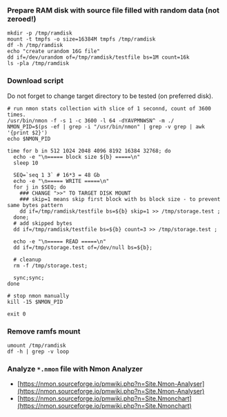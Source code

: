 ### Prepare RAM disk with source file filled with random data (not zeroed!)
```
mkdir -p /tmp/ramdisk
mount -t tmpfs -o size=16384M tmpfs /tmp/ramdisk
df -h /tmp/ramdisk
echo "create urandom 16G file"
dd if=/dev/urandom of=/tmp/ramdisk/testfile bs=1M count=16k
ls -pla /tmp/ramdisk
```


### Download script
Do not forget to change target directory to be tested (on preferred disk).

```
# run nmon stats collection with slice of 1 seconnd, count of 3600 times.
/usr/bin/nmon -f -s 1 -c 3600 -l 64 -dYAVPMNWSN^ -m ./
NMON_PID=$(ps -ef | grep -i "/usr/bin/nmon" | grep -v grep | awk '{print $2}')
echo $NMON_PID

time for b in 512 1024 2048 4096 8192 16384 32768; do
  echo -e "\n===== block size ${b} =====\n"
  sleep 10
  
  SEQ=`seq 1 3` # 16*3 = 48 Gb
  echo -e "\n===== WRITE =====\n"
  for j in $SEQ; do
    ### CHANGE ">>" TO TARGET DISK MOUNT
    ### skip=1 means skip first block with bs block size - to prevent same bytes pattern
    dd if=/tmp/ramdisk/testfile bs=${b} skip=1 >> /tmp/storage.test ;
  done;
  # add skipped bytes 
  dd if=/tmp/ramdisk/testfile bs=${b} count=3 >> /tmp/storage.test ;
  
  echo -e "\n===== READ =====\n"
  dd if=/tmp/storage.test of=/dev/null bs=${b};

  # cleanup
  rm -f /tmp/storage.test;
  
  sync;sync;
done

# stop nmon manually
kill -15 $NMON_PID

exit 0
```

### Remove ramfs mount
```
umount /tmp/ramdisk
df -h | grep -v loop
```

### Analyze `*.nmon` file with Nmon Analyzer
 - [https://nmon.sourceforge.io/pmwiki.php?n=Site.Nmon-Analyser](https://nmon.sourceforge.io/pmwiki.php?n=Site.Nmon-Analyser)
 - [https://nmon.sourceforge.io/pmwiki.php?n=Site.Nmonchart](https://nmon.sourceforge.io/pmwiki.php?n=Site.Nmonchart)
